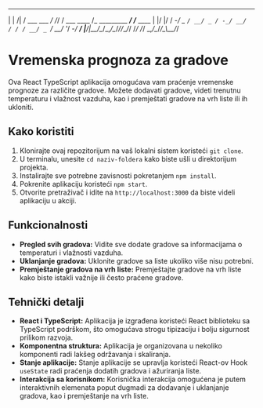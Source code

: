 

  _      __         __  __            ______             __          
 | | /| / ___ ___ _/ /_/ / ___ ____  /_  _________ _____/ /_____ ____
 | |/ |/ / -_/ _ `/ __/ _ / -_/ __/   / / / __/ _ `/ __/  '_/ -_/ __/
 |__/|__/\__/\_,_/\__/_//_\__/_/     /_/ /_/  \_,_/\__/_/\_\\__/_/   
                                                                     


# Vremenska prognoza za gradove

Ova React TypeScript aplikacija omogućava vam praćenje vremenske prognoze za različite gradove. Možete dodavati gradove, videti trenutnu temperaturu i vlažnost vazduha, kao i premještati gradove na vrh liste ili ih ukloniti.

## Kako koristiti

1. Klonirajte ovaj repozitorijum na vaš lokalni sistem koristeći `git clone`.
2. U terminalu, unesite `cd naziv-foldera` kako biste ušli u direktorijum projekta.
3. Instalirajte sve potrebne zavisnosti pokretanjem `npm install`.
4. Pokrenite aplikaciju koristeći `npm start`.
5. Otvorite pretraživač i idite na `http://localhost:3000` da biste videli aplikaciju u akciji.

## Funkcionalnosti

- **Pregled svih gradova:** Vidite sve dodate gradove sa informacijama o temperaturi i vlažnosti vazduha.
- **Uklanjanje gradova:** Uklonite gradove sa liste ukoliko više nisu potrebni.
- **Premještanje gradova na vrh liste:** Premještajte gradove na vrh liste kako biste istakli važnije ili često praćene gradove.

## Tehnički detalji

- **React i TypeScript:** Aplikacija je izgrađena koristeći React biblioteku sa TypeScript podrškom, što omogućava strogu tipizaciju i bolju sigurnost prilikom razvoja.
- **Komponentna struktura:** Aplikacija je organizovana u nekoliko komponenti radi lakšeg održavanja i skaliranja.
- **Stanje aplikacije:** Stanje aplikacije se upravlja koristeći React-ov Hook `useState` radi praćenja dodatih gradova i ažuriranja liste.
- **Interakcija sa korisnikom:** Korisnička interakcija omogućena je putem interaktivnih elemenata poput dugmadi za dodavanje i uklanjanje gradova, kao i premještanje na vrh liste.

